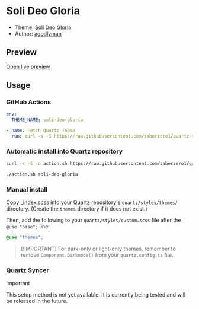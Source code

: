 # Soli Deo Gloria

- Theme: [Soli Deo Gloria](OBSIDIAN_THEME_URL%)
- Author: <a href="https://github.com/GodlyMan-bit" target="_blank" rel="noopener noreferrer">agodlyman</a>

## Preview

[Open live preview](https://quartz-themes.github.io/soli-deo-gloria/)

## Usage

### GitHub Actions

```yaml
env:
  THEME_NAME: soli-deo-gloria
```

```yaml
- name: Fetch Quartz Theme
  run: curl -s -S https://raw.githubusercontent.com/saberzero1/quartz-themes/master/action.sh | bash -s -- $THEME_NAME
```

### Automatic install into Quartz repository

```bash
curl -s -S -o action.sh https://raw.githubusercontent.com/saberzero1/quartz-themes/master/action.sh

./action.sh soli-deo-gloria
```

### Manual install

Copy [\_index.scss](./_index.scss) into your Quartz repository's `quartz/styles/themes/` directory. (Create the `themes` directory if it does not exist.)

Then, add the following to your `quartz/styles/custom.scss` file after the `@use "base";` line:

```scss
@use "themes";
```

> [!IMPORTANT] For dark-only or light-only themes, remember to remove `Component.Darkmode()` from your `quartz.config.ts` file.

### Quartz Syncer

> [!IMPORTANT]
> This setup method is not yet available. It is currently being tested and will be released in the future.
